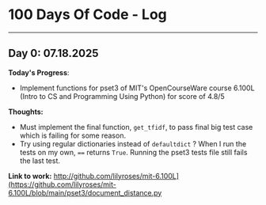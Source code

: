 # 100 Days Of Code - Log


---


## Day 0: 07.18.2025

**Today's Progress**: 
  - Implement functions for pset3 of MIT's OpenCourseWare course 6.100L (Intro to CS and Programming Using Python) for score of 4.8/5

**Thoughts:** 
  - Must implement the final function, `get_tfidf`, to pass final big test case which is failing for some reason.
  - Try using regular dictionaries instead of `defaultdict` ? When I run the tests on my own, `==` returns `True`. Running the pset3 tests file still fails the last test.

**Link to work:** http://github.com/lilyroses/mit-6.100L](https://github.com/lilyroses/mit-6.100L/blob/main/pset3/document_distance.py
